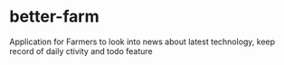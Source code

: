 # better-farm
 Application for Farmers to look into news about latest technology, keep record of daily ctivity and todo feature
